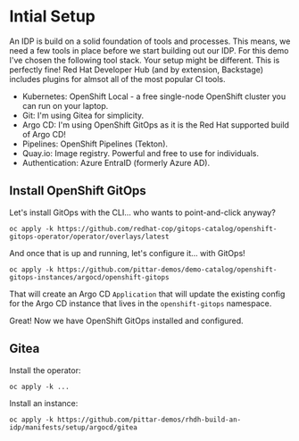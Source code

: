 # Intial Setup

An IDP is build on a solid foundation of tools and processes.  This means, we need a few tools in place before we start building out our IDP.  For this demo I've chosen the following tool stack.  Your setup might be different.  This is perfectly fine!  Red Hat Developer Hub (and by extension, Backstage) includes plugins for almsot all of the most popular CI tools.

* Kubernetes:  OpenShift Local - a free single-node OpenShift cluster you can run on your laptop.
* Git:  I'm using Gitea for simplicity.  
* Argo CD: I'm using OpenShift GitOps as it is the Red Hat supported build of Argo CD!
* Pipelines: OpenShift Pipelines (Tekton).
* Quay.io: Image registry.  Powerful and free to use for individuals.
* Authentication: Azure EntraID (formerly Azure AD).

## Install OpenShift GitOps

Let's install GitOps with the CLI... who wants to point-and-click anyway?

```
oc apply -k https://github.com/redhat-cop/gitops-catalog/openshift-gitops-operator/operator/overlays/latest
```

And once that is up and running, let's configure it... with GitOps!

```
oc apply -k https://github.com/pittar-demos/demo-catalog/openshift-gitops-instances/argocd/openshift-gitops
```

That will create an Argo CD `Application` that will update the existing config for the Argo CD instance that lives in the `openshift-gitops` namespace.

Great!  Now we have OpenShift GitOps installed and configured.

## Gitea

Install the operator:

```
oc apply -k ...
```

Install an instance:

```
oc apply -k https://github.com/pittar-demos/rhdh-build-an-idp/manifests/setup/argocd/gitea
```